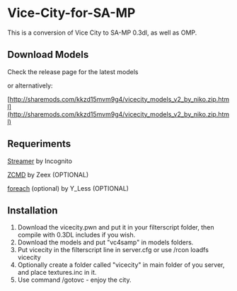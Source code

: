 # Vice-City-for-SA-MP
This is a conversion of Vice City to SA-MP 0.3dl, as well as OMP.

## Download Models
Check the release page for the latest models

or alternatively:

[http://sharemods.com/kkzd15mvm9g4/vicecity_models_v2_by_niko.zip.html](http://sharemods.com/kkzd15mvm9g4/vicecity_models_v2_by_niko.zip.html)

## Requeriments
[Streamer](http://forum.sa-mp.com/showthread.php?t=102865) by Incognito

[ZCMD](http://forum.sa-mp.com/showthread.php?t=91354) by Zeex (OPTIONAL)

[foreach](http://forum.sa-mp.com/showthread.php?t=570868) (optional) by Y_Less (OPTIONAL)

## Installation
1. Download the vicecity.pwn and put it in your filterscript folder, then compile with 0.3DL includes if you wish.
2. Download the models and put "vc4samp" in models folders.
3. Put vicecity in the filterscript line in server.cfg or use /rcon loadfs vicecity
4. Optionally create a folder called "vicecity" in main folder of you server, and place textures.inc in it.
4. Use command /gotovc - enjoy the city.
